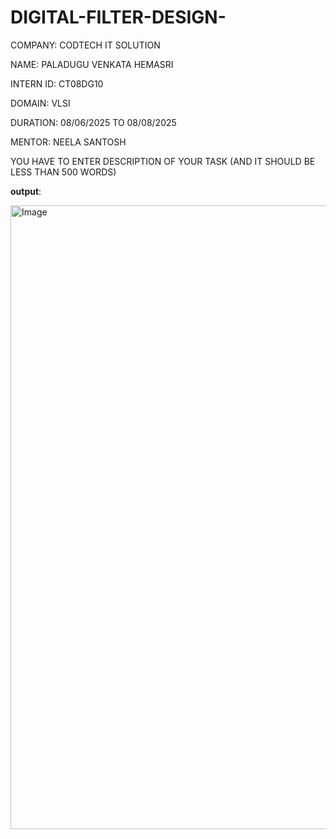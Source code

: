 # DIGITAL-FILTER-DESIGN-

COMPANY: CODTECH IT SOLUTION

NAME: PALADUGU VENKATA HEMASRI

INTERN ID: CT08DG10

DOMAIN: VLSI

DURATION: 08/06/2025 TO 08/08/2025

MENTOR: NEELA SANTOSH

YOU HAVE TO ENTER DESCRIPTION OF YOUR TASK (AND IT SHOULD BE LESS THAN 500 WORDS)

**output**:

<img width="1918" height="998" alt="Image" src="https://github.com/user-attachments/assets/981870b9-0472-4377-8f34-cde2488202df" />
